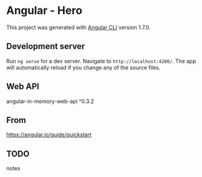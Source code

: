 # Angular - Hero

This project was generated with [Angular CLI](https://github.com/angular/angular-cli) version 1.7.0.

## Development server

Run `ng serve` for a dev server. Navigate to `http://localhost:4200/`. The app will automatically reload if you change any of the source files.

## Web API

angular-in-memory-web-api ^0.3.2

## From

https://angular.io/guide/quickstart

## TODO

notes
